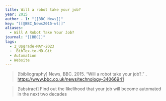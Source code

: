 ```yaml
---
title: Will a robot take your job?
year: 2015
author - 1: "[[BBC News]]"
key: "[[@BBC_News2015-wl]]"
aliases:
  - Will A Robot Take Your Job?
journal: "[[BBC]]"
tags:
  - 2_Upgrade-MAY-2023
  - _BibTex-to-MD-Git
  - Automation
  - Website
---
```


> [!bibliography]
> News, BBC. 2015. “Will a robot take your job?.” . https://www.bbc.co.uk/news/technology-34066941

> [!abstract]
> Find out the likelihood that your job will become automated in the next two decades